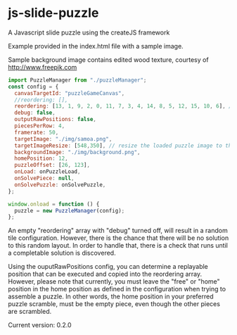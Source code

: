 # js-slide-puzzle

A Javascript slide puzzle using the createJS framework

Example provided in the index.html file with a sample image.

Sample background image contains edited wood texture, courtesy of http://www.freepik.com

```javascript
import PuzzleManager from "./puzzleManager";
const config = {
  canvasTargetId: "puzzleGameCanvas",
  //reordering: [],
  reordering: [13, 1, 9, 2, 0, 11, 7, 3, 4, 14, 8, 5, 12, 15, 10, 6], //
  debug: false,
  outputRawPositions: false,
  piecesPerRow: 4,
  framerate: 50,
  targetImage: "./img/samoa.png",
  targetImageResize: [548,350], // resize the loaded puzzle image to this W,H
  backgroundImage: "./img/background.png",
  homePosition: 12,
  puzzleOffset: [26, 123],
  onLoad: onPuzzleLoad,
  onSolvePiece: null,
  onSolvePuzzle: onSolvePuzzle,
};

window.onload = function () {
  puzzle = new PuzzleManager(config);
};
```

An empty "reordering" array with "debug" turned off, will result in a random tile configuration. However, there is the chance that there will be no solution to this random layout. In order to handle that, there is a check that runs until a completable solution is discovered.

Using the ouputRawPositions config, you can determine a replayable position that can be executed and copied into the reordering array. However, please note that currently, you must leave the "free" or "home" position in the home position as defined in the configuration when trying to assemble a puzzle. In other words, the home position in your preferred puzzle scramble, must be the empty piece, even though the other pieces are scrambled.

Current version: 0.2.0
